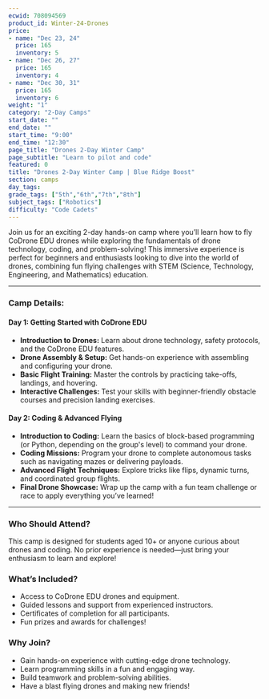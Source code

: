 ```yaml
---
ecwid: 708094569
product_id: Winter-24-Drones
price:
- name: "Dec 23, 24"
  price: 165
  inventory: 5
- name: "Dec 26, 27"
  price: 165
  inventory: 4
- name: "Dec 30, 31"
  price: 165
  inventory: 6
weight: "1"
category: "2-Day Camps"
start_date: ""
end_date: ""
start_time: "9:00"
end_time: "12:30"
page_title: "Drones 2-Day Winter Camp"
page_subtitle: "Learn to pilot and code"
featured: 0
title: "Drones 2-Day Winter Camp | Blue Ridge Boost"
section: camps
day_tags: 
grade_tags: ["5th","6th","7th","8th"]
subject_tags: ["Robotics"]
difficulty: "Code Cadets"
---
```

<p>Join us for an exciting 2-day hands-on camp where you’ll learn how to fly CoDrone EDU drones while exploring the fundamentals of drone technology, coding, and problem-solving! This immersive experience is perfect for beginners and enthusiasts looking to dive into the world of drones, combining fun flying challenges with STEM (Science, Technology, Engineering, and Mathematics) education.</p> <hr> <h3><strong>Camp Details:</strong></h3> <h4><strong>Day 1: Getting Started with CoDrone EDU</strong></h4> <ul> <li><strong>Introduction to Drones:</strong> Learn about drone technology, safety protocols, and the CoDrone EDU features.</li> <li><strong>Drone Assembly & Setup:</strong> Get hands-on experience with assembling and configuring your drone.</li> <li><strong>Basic Flight Training:</strong> Master the controls by practicing take-offs, landings, and hovering.</li> <li><strong>Interactive Challenges:</strong> Test your skills with beginner-friendly obstacle courses and precision landing exercises.</li> </ul> <h4><strong>Day 2: Coding & Advanced Flying</strong></h4> <ul> <li><strong>Introduction to Coding:</strong> Learn the basics of block-based programming (or Python, depending on the group's level) to command your drone.</li> <li><strong>Coding Missions:</strong> Program your drone to complete autonomous tasks such as navigating mazes or delivering payloads.</li> <li><strong>Advanced Flight Techniques:</strong> Explore tricks like flips, dynamic turns, and coordinated group flights.</li> <li><strong>Final Drone Showcase:</strong> Wrap up the camp with a fun team challenge or race to apply everything you’ve learned!</li> </ul> <hr> <h3><strong>Who Should Attend?</strong></h3> <p>This camp is designed for students aged 10+ or anyone curious about drones and coding. No prior experience is needed—just bring your enthusiasm to learn and explore!</p> <h3><strong>What’s Included?</strong></h3> <ul> <li>Access to CoDrone EDU drones and equipment.</li> <li>Guided lessons and support from experienced instructors.</li> <li>Certificates of completion for all participants.</li> <li>Fun prizes and awards for challenges!</li> </ul> <h3><strong>Why Join?</strong></h3> <ul> <li>Gain hands-on experience with cutting-edge drone technology.</li> <li>Learn programming skills in a fun and engaging way.</li> <li>Build teamwork and problem-solving abilities.</li> <li>Have a blast flying drones and making new friends!</li></ul>
